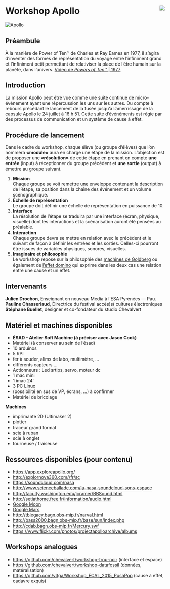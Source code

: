 # Workshop Apollo [<img src="https://github.com/chevalvert.png?size=100" align="right">](http://chevalvert.fr/)


![Apollo](https://user-images.githubusercontent.com/2112624/65693523-f21ece00-e063-11e9-845a-34c42d52c3f8.png)

## Préambule

À la manière de Power of Ten™ de Charles et Ray Eames en 1977, il s’agira d’inventer des formes de représentation du voyage entre l’infiniment grand et l’infiniment petit permettant de relativiser la place de l’être humain sur la planète, dans l’univers. [Video de *Powers of Ten™* | 1977](https://www.youtube.com/watch?v=0fKBhvDjuy0)


## Introduction
La mission Apollo peut être vue comme une suite continue de micro-événement ayant une répercussion les uns sur les autres. Du compte à rebours précédant le lancement de la fusée jusqu’à l’amerrissage de la capsule Apollo le 24 juillet à 16 h 51. Cette suite d’événéments est régie par des processus de communication et un système de cause à effet.


## Procédure de lancement
Dans le cadre du workshop, chaque élève (ou groupe d’élèves) que l’on nommera **«module»** aura en charge une étape de la mission. L’objection est de proposer une **«résolution»** de cette étape en prenant en compte **une entrée** (input) à réceptionner du groupe précédent et **une sortie** (output) à émettre au groupe suivant. 

1. **Mission**  
Chaque groupe se voit remettre une enveloppe contenant la description de l’étape, sa position dans la chaîne des événement et un volume scénographique.
2. **Échelle de représentation**  
Le groupe doit définir une échelle de représentation en puissance de 10.
3. **Interface**  
La résolution de l’étape se traduira par une interface (écran, physique, visuelle) dont les interactions et la scénarisation auront été pensées au préalable.
4. **Interaction**  
Chaque groupe devra se mettre en relation avec le précédent et le suivant de façon à définir les entrées et les sorties. Celles-ci pourront être issues de variables physiques, sonores, visuelles.
6. **Imaginaire et philosophie**  
Le workshop repose sur la philosophie des [machines de Goldberg](https://www.google.com/search?q=rube+goldberg+machine&sxsrf=ACYBGNTHWHnbQb__6wzuOr1ZHdW5SGPimg:1569505116862&source=lnms&tbm=isch&sa=X&ved=0ahUKEwiIt9qXzu7kAhVwyoUKHd5nBnwQ_AUIEygC&biw=1440&bih=766) ou également de [l’effet domino](https://fr.wikipedia.org/wiki/Effet_domino) qui exprime dans les deux cas une relation entre une cause et un effet.


## Intervenants
**Julien Drochon**, Enseignant en nouveau Media à l’ESA Pyrénées — Pau.  
**Pauline Chasseriaud**, Directrice du festival accès)s( cultures électroniques  
**Stéphane Buellet**, designer et co-fondateur du studio Chevalvert  


## Matériel et machines disponibles 
* **ÉSAD - Atelier Soft Machine (à préciser avec Jason Cook)**
* Matériel (à conserver au sein de l’ésad)
* 10 arduinos
* 5 RPI
* fer à souder, alims de labo, multimètre, …
* différents capteurs …
* Actionneurs : Led srtips, servo, moteur dc
* 1 mac mini
* 1 imac 24’
* 3 PC Linux
* (possibilité en sus de VP, écrans, …) à confirmer
* Matériel de bricolage

**Machines**
* imprimante 2D (Ultimaker 2)
* plotter
* traceur grand format
* scie à ruban
* scie à onglet
* tourneuse / fraiseuse


## Ressources disponibles (pour contenu)

* https://app.exploreapollo.org/
* http://explornova360.com//fr/sc
* https://soundcloud.com/nasa
* http://www.scienceballade.com/la-nasa-soundcloud-sons-espace
* http://faculty.washington.edu/jcramer/BBSound.html
* http://setiathome.free.fr/information/audio.html
* [Google Moon](http://www.google.com/moon/#lat=16.299051&lon=9.316406&zoom=3&apollo=)
* [Google Mars](http://www.google.com/mars/)
* http://tblegacy.bagn.obs-mip.fr/narval.html
* http://bass2000.bagn.obs-mip.fr/base/sun/index.php
* http://cdab.bagn.obs-mip.fr/Mercury.swf
* https://www.flickr.com/photos/projectapolloarchive/albums

## Workshops analogues

* https://github.com/chevalvert/workshop-trou-noir (interface et espace)
* https://github.com/chevalvert/workshop-datafossil (données, matéralisation)
* https://github.com/v3ga/Workshop_ECAL_2015_PushPop (cause à effet, cadavre exquis)


